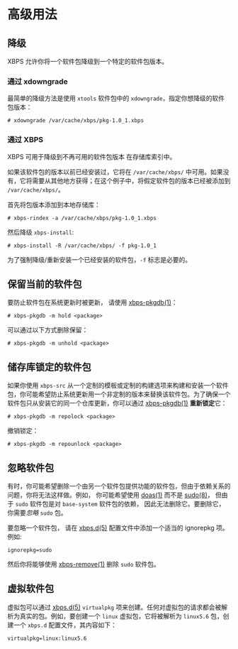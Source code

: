 # 高级用法

## 降级

XBPS 允许你将一个软件包降级到一个特定的软件包版本。

### 通过 xdowngrade

最简单的降级方法是使用 `xtools` 软件包中的 `xdowngrade`，指定你想降级的软件包版本：

```
# xdowngrade /var/cache/xbps/pkg-1.0_1.xbps
```

### 通过 XBPS

XBPS 可用于降级到不再可用的软件包版本 在存储库索引中。

如果该软件包的版本以前已经安装过，它将在 `/var/cache/xbps/` 中可用。如果没有，它将需要从其他地方获得；在这个例子中，将假定软件包的版本已经被添加到 `/var/cache/xbps/`。

首先将包版本添加到本地存储库： 

```
# xbps-rindex -a /var/cache/xbps/pkg-1.0_1.xbps
```

然后降级 `xbps-install`: 

```
# xbps-install -R /var/cache/xbps/ -f pkg-1.0_1
```

为了强制降级/重新安装一个已经安装的软件包，`-f` 标志是必要的。

## 保留当前的软件包

要防止软件包在系统更新时被更新， 请使用 [xbps-pkgdb(1)](https://man.voidlinux.org/xbps-pkgdb.1)：

```
# xbps-pkgdb -m hold <package>
```

可以通过以下方式删除保留： 

```
# xbps-pkgdb -m unhold <package>
```

## 储存库锁定的软件包

如果你使用 `xbps-src` 从一个定制的模板或定制的构建选项来构建和安装一个软件包，你可能希望防止系统更新用一个非定制的版本来替换该软件包。为了确保一个软件包只从安装它的同一个仓库更新，你可以通过 [xbps-pkgdb(1)](https://man.voidlinux.org/xbps-pkgdb.1) **重新锁定**它：

```
# xbps-pkgdb -m repolock <package>
```

撤销锁定：

```
# xbps-pkgdb -m repounlock <package>
```

## 忽略软件包

有时，你可能希望删除一个由另一个软件包提供功能的软件包，但由于依赖关系的问题，你将无法这样做。例如， 你可能希望使用 [doas(1)](https://man.voidlinux.org/doas.1) 而不是 [sudo(8)](https://man.voidlinux.org/sudo.8)， 但由于 `sudo` 软件包是对 `base-system` 软件包的依赖， 因此无法删除它。要删除它，你需要*忽略* `sudo` 包。

要忽略一个软件包， 请在 [xbps.d(5)](https://man.voidlinux.org/xbps.d.5) 配置文件中添加一个适当的 ignorepkg 项。例如:

```
ignorepkg=sudo
```

然后你将能够使用 [xbps-remove(1)](https://man.voidlinux.org/xbps-remove.1) 删除 `sudo` 软件包。

## 虚拟软件包

虚拟包可以通过 [xbps.d(5)](https://man.voidlinux.org/xbps.d.5) `virtualpkg` 项来创建。任何对虚拟包的请求都会被解析为真实的包。例如，要创建一个 `linux` 虚拟包，它将被解析为 `linux5.6` 包，创建一个 `xbps.d` 配置文件，其内容如下：

```
virtualpkg=linux:linux5.6
```
